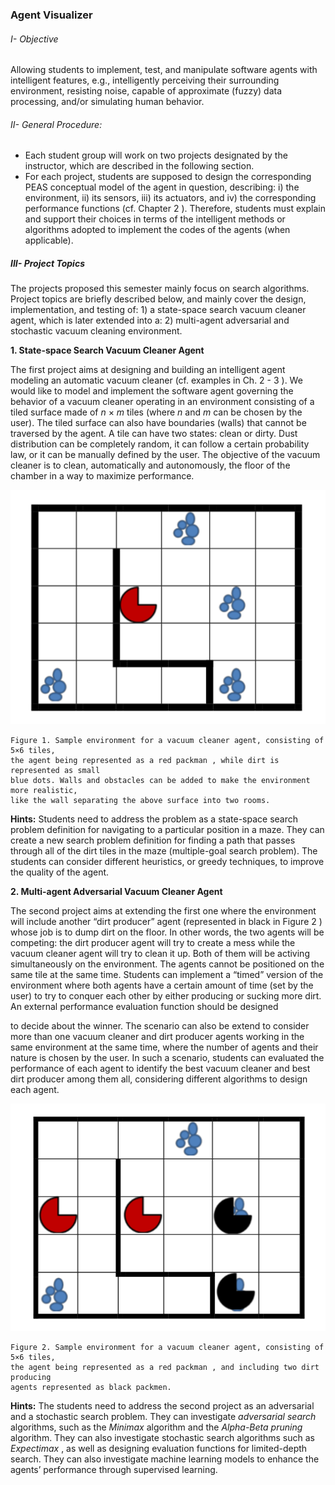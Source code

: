 ### Agent Visualizer

###### I- Objective

Allowing students to implement, test, and manipulate software agents with intelligent
features, e.g., intelligently perceiving their surrounding environment, resisting noise,
capable of approximate (fuzzy) data processing, and/or simulating human behavior.

###### II- General Procedure:

- Each student group will work on two projects designated by the instructor,
    which are described in the following section.
- For each project, students are supposed to design the corresponding PEAS
    conceptual model of the agent in question, describing: i) the environment, ii)
    its sensors, iii) its actuators, and iv) the corresponding performance functions
    (cf. Chapter 2 ). Therefore, students must explain and support their choices in
    terms of the intelligent methods or algorithms adopted to implement the
    codes of the agents (when applicable).

##### III- Project Topics

The projects proposed this semester mainly focus on search algorithms. Project
topics are briefly described below, and mainly cover the design, implementation, and
testing of: 1) a state-space search vacuum cleaner agent, which is later extended
into a: 2) multi-agent adversarial and stochastic vacuum cleaning environment.

**1. State-space Search Vacuum Cleaner Agent**

The first project aims at designing and building an intelligent agent modeling an
automatic vacuum cleaner (cf. examples in Ch. 2 - 3 ). We would like to model and
implement the software agent governing the behavior of a vacuum cleaner operating
in an environment consisting of a tiled surface made of _n_ × _m_ tiles (where _n_ and _m_
can be chosen by the user). The tiled surface can also have boundaries (walls) that
cannot be traversed by the agent. A tile can have two states: clean or dirty. Dust
distribution can be completely random, it can follow a certain probability law, or it
can be manually defined by the user. The objective of the vacuum cleaner is to
clean, automatically and autonomously, the floor of the chamber in a way to
maximize performance.

<p align="center">
<img src= Pictures/fig1.png />
</p>

```
Figure 1. Sample environment for a vacuum cleaner agent, consisting of 5×6 tiles,
the agent being represented as a red packman , while dirt is represented as small
blue dots. Walls and obstacles can be added to make the environment more realistic,
like the wall separating the above surface into two rooms.
```
**Hints:** Students need to address the problem as a state-space search problem
definition for navigating to a particular position in a maze. They can create a new
search problem definition for finding a path that passes through all of the dirt tiles in
the maze (multiple-goal search problem). The students can consider different
heuristics, or greedy techniques, to improve the quality of the agent.

**2. Multi-agent Adversarial Vacuum Cleaner Agent**

The second project aims at extending the first one where the environment will
include another “dirt producer” agent (represented in black in Figure 2 ) whose job is
to dump dirt on the floor. In other words, the two agents will be competing: the dirt
producer agent will try to create a mess while the vacuum cleaner agent will try to
clean it up. Both of them will be activing simultaneously on the environment. The
agents cannot be positioned on the same tile at the same time. Students can
implement a “timed” version of the environment where both agents have a certain
amount of time (set by the user) to try to conquer each other by either producing or
sucking more dirt. An external performance evaluation function should be designed


to decide about the winner. The scenario can also be extend to consider more than
one vacuum cleaner and dirt producer agents working in the same environment at
the same time, where the number of agents and their nature is chosen by the user.
In such a scenario, students can evaluated the performance of each agent to identify
the best vacuum cleaner and best dirt producer among them all, considering
different algorithms to design each agent.

<p align="center">
<img src= Pictures/fig2.png/>
</p>

```
Figure 2. Sample environment for a vacuum cleaner agent, consisting of 5×6 tiles,
the agent being represented as a red packman , and including two dirt producing
agents represented as black packmen.
```
**Hints:** The students need to address the second project as an adversarial and a
stochastic search problem. They can investigate _adversarial search_ algorithms, such
as the _Minimax_ algorithm and the _Alpha-Beta pruning_ algorithm. They can also
investigate stochastic search algorithms such as _Expectimax_ , as well as designing
evaluation functions for limited-depth search. They can also investigate machine
learning models to enhance the agents’ performance through supervised learning.


